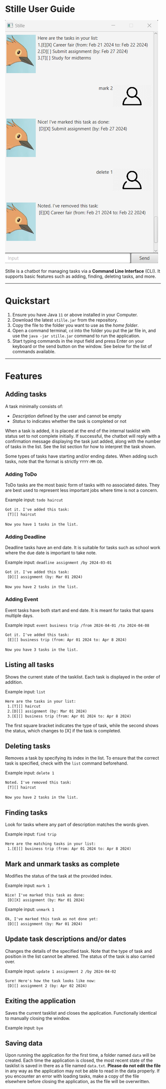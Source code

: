 # Stille User Guide


![](Ui.png)

Stille is a chatbot for managing tasks via a **Command Line Interface** (CLI).
It supports basic features such as adding, finding, deleting tasks, and more.

---
# Quickstart
1. Ensure you have Java `11` or above installed in your Computer.
2. Download the latest `stille.jar` from the repository.
3. Copy the file to the folder you want to use as the _home folder_.
4. Open a command terminal, `cd` into the folder you put the jar file in, and use the `java -jar stille.jar` command to run the application.
5. Start typing commands in the input field and press Enter on your keyboard or the send button on the window. See below for the 
list of commands available.

---
# Features
## Adding tasks
A task minimally consists of: 
- _Description_ defined by the user and cannot be empty
- _Status_ to indicates whether the task is completed or not

When a task is added, it is placed at the end of the internal tasklist with status set to 
not complete initially. If successful, the chatbot will reply with a confirmation message
displaying the task just added, along with the number of tasks in the list. 
See the list section for how to interpret the task shown.

Some types of tasks have starting and/or ending dates. When adding such tasks, note that
the format is strictly `YYYY-MM-DD`.

### Adding ToDo
ToDo tasks are the most basic form of tasks with no associated dates. They are best
used to represent less important jobs where time is not a concern.

Example input: `todo haircut`
```
Got it. I've added this task:
 [T][] haircut
 
Now you have 1 tasks in the list.
```

### Adding Deadline

Deadline tasks have an end date. It is suitable for tasks such as school work where 
the due date is important to take note.

Example input: `deadline assignment /by 2024-03-01`

```
Got it. I've added this task:
 [D][] assignment (by: Mar 01 2024)
 
Now you have 2 tasks in the list.
```

### Adding Event
Event tasks have both start and end date. It is meant for tasks that spans multiple days.

Example input: `event business trip /from 2024-04-01 /to 2024-04-08`

```
Got it. I've added this task:
 [E][] business trip (from: Apr 01 2024 to: Apr 8 2024)
 
Now you have 3 tasks in the list.
```

## Listing all tasks
Shows the current state of the tasklist. Each task is displayed in the order of addition.

Example input: `list`
```
Here are the tasks in your list:
 1.[T][] haircut
 2.[D][] assignment (by: Mar 01 2024)
 3.[E][] business trip (from: Apr 01 2024 to: Apr 8 2024)
```
The first square bracket indicates the type of task, while the second
shows the status, which changes to [X] if the task is completed.

## Deleting tasks
Removes a task by specifying its index in the list. To ensure that the correct task is specified, 
check with the `list` command beforehand. 

Example input: `delete 1`
```
Noted. I've removed this task:
 [T][] haircut
 
Now you have 2 tasks in the list.
```

## Finding tasks
Look for tasks where any part of description matches the words given.

Example input: `find trip`
```
Here are the matching tasks in your list:
 1.[E][] business trip (from: Apr 01 2024 to: Apr 8 2024)
```

## Mark and unmark tasks as complete
Modifies the status of the task at the provided index.

Example input: `mark 1`
```
Nice! I've marked this task as done:
 [D][X] assignment (by: Mar 01 2024)
```

Example input: `unmark 1`
```
Ok, I've marked this task as not done yet:
 [D][] assignment (by: Mar 01 2024)
```

## Update task descriptions and/or dates
Changes the details of the specified task. Note that the type of task and position in the list 
cannot be altered. The status of the task is also carried over.

Example input: `update 1 assignment 2 /by 2024-04-02`
```
Sure! Here's how the task looks like now:
 [D][] assignment 2 (by: Apr 02 2024)
```

## Exiting the application
Saves the current tasklist and closes the application. Functionally identical to 
manually closing the window.

Example input: `bye`

## Saving data
Upon running the application for the first time, a folder named `data` will be created.
Each time the application is closed, the most recent state of the tasklist is saved in there
as a file named `data.txt`. **Please do not edit the file** in any way
as the application may not be able to read in the data properly. If you encounter an error with loading 
tasks, make a copy of the file elsewhere before closing the application, as the file will
be overwritten.